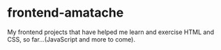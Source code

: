 # frontend-amatache
My frontend projects that have helped me learn and exercise HTML and CSS, so far...(JavaScript and more to come).
